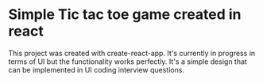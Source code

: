 # Simple Tic tac toe game created in react

This project was created with create-react-app. It's currently in progress in terms of UI but the functionality works perfectly. It's a simple design that can be implemented in UI coding interview questions.
